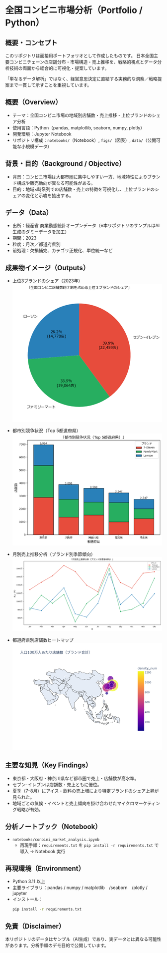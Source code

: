 # 全国コンビニ市場分析（Portfolio / Python）

## 概要・コンセプト
このリポジトリは面接用ポートフォリオとして作成したものです。
日本全国主要コンビニチェーンの店舗分布・市場構造・売上推移を、戦略的視点とデータ分析技術の両面から総合的に可視化・提案しています。

「単なるデータ解析」ではなく、経営意思決定に直結する実務的な洞察／戦略提案まで一貫して示すことを重視しています。

## 概要（Overview）
- テーマ：全国コンビニ市場の地域別店舗数・売上推移・上位ブランドのシェア分析  
- 使用言語：Python（pandas, matplotlib, seaborn, numpy, plotly）
- 開発環境：Jupyter Notebook
- リポジトリ構成：`notebooks/`（Notebook）, `figs/`（図表）, `data/`（公開可能な小規模データ）

## 背景・目的（Background / Objective）
- 背景：コンビニ市場は大都市圏に集中しやすい一方、地域特性によりブランド構成や販売動向が異なる可能性がある。  
- 目的：地域×時系列での店舗数・売上の特徴を可視化し、上位ブランドのシェアの変化と示唆を抽出する。

## データ（Data）
- 出所：経産省 商業動態統計オープンデータ（※本リポジトリのサンプルはAI生成のダミーデータを加工）  
- 期間：2023
- 粒度：月次／都道府県別 
- 前処理：欠損補完、カテゴリ正規化、単位統一など

## 成果物イメージ（Outputs）
- 上位3ブランドのシェア（2023年）  
  ![上位3ブランドのシェア](figs/top3_brand_share.png)

- 都市別競争状況（Top 5都道府県）
  ![都市別競争状況（Top 5都道府県）](figs/top5_prefecture_brand_share.png)
  
- 月別売上推移分析（ブランド別季節傾向）
  ![地域別売上推移](figs/monthly_sales_trend.png)

- 都道府県別店舗数ヒートマップ  
  ![都道府県別店舗数](figs/store_density_map.png)

## 主要な知見（Key Findings）
- 東京都・大阪府・神奈川県など都市圏で売上・店舗数が高水準。
- セブン-イレブンは店舗数・売上ともに優位。
- 夏季（7–8月）にアイス・飲料の売上増により特定ブランドのシェア上昇が見られた。  
- 地域ごとの気候・イベントと売上傾向を掛け合わせたマイクロマーケティング戦略が有効。

## 分析ノートブック（Notebook）
- `notebooks/conbini_market_analysis.ipynb`  
  - 再現手順：`requirements.txt` を `pip install -r requirements.txt` で導入 → Notebook 実行

## 再現環境（Environment）
- Python 3.11 以上  
- 主要ライブラリ：pandas / numpy / matplotlib　/seaborn　/plotly / jupyter  
- インストール：
  ```bash
  pip install -r requirements.txt

## 免責（Disclaimer）
本リポジトリのデータはサンプル（AI生成）であり、実データとは異なる可能性があります。分析手順のデモ目的で公開しています。
